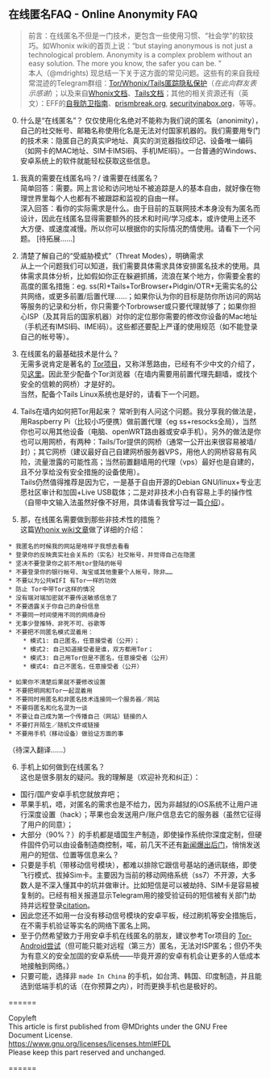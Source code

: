 ## 在线匿名FAQ - Online Anonymity FAQ

> 前言：在线匿名不但是一门技术，更包含一些使用习惯、“社会学”的软技巧。如Whonix wiki的首页上说：“but staying anonymous is not just a technological problem. Anonymity is a complex problem without an easy solution. The more you know, the safer you can be. ”  
本人（@mdrights) 现总结一下关于这方面的常见问题。这些有的来自我经常混迹的Telegram群组：[Tor/Whonix/Tails匿踪隐私保护](https://telegram.me/joinchat/Cg4fLT2ZrhHeiRyj5N55cQ)（*在此向群友表示感谢*）；以及来自[Whonix文档](https://www.whonix.org/wiki/Documentation)、[Tails文档](httsp://tails.boum.org/)；其他的相关资源还有（英文）：EFF的[自我防卫指南](https://ssd.eff.org)、[prismbreak.org](https://prism-break.org/en/), [securityinabox.org](https://securityinabox.org/)，等等。  

0. 什么是“在线匿名”？
仅仅使用化名绝对不能称为我们说的匿名（anonimity），自己的社交帐号、邮箱名称使用化名是无法对付国家机器的。我们需要用专门的技术来：隐匿自己的真实IP地址、真实的浏览器指纹印记、设备唯一编码（如网卡的MAC地址、SIM卡IMSI码、手机IMEI码）。一台普通的Windows、安卓系统上的软件就能轻松获取这些信息。

1. 我真的需要在线匿名吗？/ 谁需要在线匿名？  
简单回答：需要。网上言论和访问地址不被追踪是人的基本自由，就好像在物理世界里每个人也都有不被跟踪和监视的自由一样。  
深入回答：看你的实际需求是什么。由于目前的互联网技术本身没有为匿名而设计，因此在线匿名显得需要额外的技术和时间/学习成本，或许使用上还不大方便、或速度减慢。所以你可以根据你的实际情况酌情使用。请看下一个问题。
[待拓展……]

2. 清楚了解自己的“受威胁模式”（Threat Modes），明确需求  
从上一个问题我们可以知道，我们需要具体需求具体安排匿名技术的使用。具体需求具体分析，比如假如你正在躲避抓捕，流浪在某个地方，你需要全套的高度的匿名措施：eg. ss(R)+Tails+TorBrowser+Pidgin/OTR+无需实名的公共网络，或更多前置/后置代理……；如果你认为你的目标是防你所访问的网站等服务的记录和分析，你只需要个Torbrowser或只要代理就够了；如果你担心ISP（及其背后的国家机器）对你的定位那你需要的修改你设备的Mac地址（手机还有IMSI码、IMEI码）。这些都还要配上严谨的使用规范（如不能登录自己的帐号等）。  

3. 在线匿名的最基础技术是什么？  
无需多说肯定是著名的 [Tor项目]()，又称洋葱路由，已经有不少中文的介绍了，见[这里]()。因此至少配备个Tor浏览器（在墙内需要用前置代理先翻墙，或找个安全的信赖的网桥）才是好的。  
当然，配备个Tails Linux系统也是好的，请看下一个问题。

4. Tails在墙内如何把Tor用起来？
常听到有人问这个问题。我分享我的做法是，用Raspberry Pi（比较小巧便携）做前置代理（eg ss+resocks全局），当然你也可以用其他设备（电脑、openWRT路由器或安卓手机）。另外的做法是你也可以用网桥，有两种：Tails/Tor提供的网桥（通常一公开出来很容易被墙/封）；其它网桥（建议最好自己自建网桥服务器VPS，用他人的网桥容易有风险，流量泄露的可能性高；当然前置翻墙用的代理（vps）最好也是自建的，且不分享给没有安全措施的设备使用）。  
Tails仍然值得推荐是因为它，一是基于自由开源的Debian GNU/linux+专业志愿社区审计和加固+Live USB载体；二是对非技术小白有容易上手的操作性（自带中文输入法虽然好像不好用，具体请看我曾写过一篇[介绍]()）。

5. 那，在线匿名需要做到那些非技术性的措施？  
这篇[Whonix wiki文章](https://www.whonix.org/wiki/DoNot)做了详细的介绍：

```
* 我匿名的时候我的网站是啥样子我想去看看
* 登录你的反映真实社会关系的（实名）社交帐号，并觉得自己在隐匿
* 坚决不要登录你之前不用tor登陆的帐号
* 不要登录你的银行帐号、淘宝或其他重要个人帐号，除非……
* 不要以为公共WIFI 有Tor一样的功效
* 防止 Tor中带Tor这样的情况
* 没有端对端加密就不要传送敏感信息了
* 不要透露关于你自己的身份信息
* 不要同一时间使用不同的网络身份
* 无事少登推特、非死不可、谷歌等
* 不要把不同匿名模式混着用：
    * 模式1: 自己匿名，任意接受者（公开）；
    * 模式2: 自己知道接受者是谁，双方都用Tor；
    * 模式3: 自己用Tor但是不匿名，任意接受者（公开）
    * 模式4: 自己不匿名，任意接受者（公开）
    
* 如果你不清楚后果就不要修改设置
* 不要把明网和Tor一起混着用
* 不要同时用匿名和非匿名技术连接同一个服务器／网站
* 不要将匿名和化名混为一谈
* 不要让自己成为第一个传播自己（网站）链接的人
* 不要打开陌生／随机文件或链接
* 不要用手机（移动设备）做验证方面的事  
```
（待深入翻译……）  

6. 手机上如何做到在线匿名？  
这也是很多朋友的疑问。我的理解是（欢迎补充和纠正）：
  - 国行/国产安卓手机您就放弃吧；
  - 苹果手机，唔，对匿名的需求也是不给力，因为非越狱的iOS系统不让用户进行深度设置（hack）；苹果也会发送用户/账户信息去它的服务器（虽然它征得了用户的同意）；
  - 大部分（90%？）的手机都是墙国生产制造，即使操作系统你深度定制，但硬件固件仍可以由设备制造商控制，喏，前几天不还有[新闻爆出后门]()，悄悄发送用户的短信、位置等信息来么？
  - 只要是手机（带移动信号模块），都难以排除它跟信号基站的通讯联络，即使飞行模式、拔掉Sim卡。主要因为当前的移动网络系统（ss7）不开源，大多数人是不深入懂其中的坑并做审计。比如短信是可以被劫持、SIM卡是容易被复制的。已经有相关报道显示Telegram用的接受验证码的短信被有关部门劫持并远程登录[citation]()。
  - 因此您还不如用一台没有移动信号模块的安卓平板，经过刷机等安全措施后，在不需手机验证等实名的网络下匿名上网。
  - 至于仍然希望致力于用安卓手机在线匿名的朋友，建议参考Tor项目的 [Tor-Android尝试]()（但可能只能对远程（第三方）匿名，无法对ISP匿名；但仍不失为有意义的安全加固的安卓系统——毕竟开源的安卓有机会让更多的人低成本地接触到网络。）
  - 只要可能，选择非 `made In China` 的手机，如台湾、韩国、印度制造，并且能选到低端手机的话（在你预算之内），时而更换手机也是极好的。
  
 
======

Copyleft  
This article is first published from @MDrights under the GNU Free Document License.  
https://www.gnu.org/licenses/licenses.html#FDL  
Please keep this part reserved and unchanged.  

======
